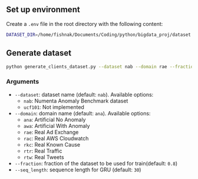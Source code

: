 ## Set up environment
Create a `.env` file in the root directory with the following content:
```bash
DATASET_DIR=/home/fishnak/Documents/Coding/python/bigdata_proj/dataset
```

## Generate dataset
```bash
python generate_clients_dataset.py --dataset nab --domain rae --fraction 0.8 --seq_length 5
```
### Arguments
- `--dataset`: dataset name (default: `nab`). Available options:
	- `nab`: Numenta Anomaly Benchmark dataset
	- `ucf101`: Not implemented
- `--domain`: domain name (default: `ana`). Available options:
	- `ana`: Artificial No Anomaly
	- `awa`: Artificial With Anomaly
	- `rae`: Real Ad Exchange
	- `rac`: Real AWS Cloudwatch
	- `rkc`: Real Known Cause
	- `rtr`: Real Traffic
	- `rtw`: Real Tweets
- `--fraction`: fraction of the dataset to be used for train(default: `0.8`)
- `--seq_length`: sequence length for GRU (default: `30`)